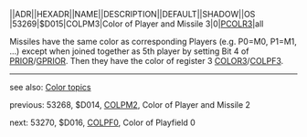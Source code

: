 ||ADR||HEXADR||NAME||DESCRIPTION||DEFAULT||SHADOW||OS  
|53269|$D015|COLPM3|Color of Player and Missile 3|0|[PCOLR3](../PCOLR3/index.md)|all  
  
Missiles have the same color as corresponding Players (e.g. P0=M0, P1=M1, ...) except when joined together as 5th player by setting Bit 4 of [PRIOR](../PRIOR/index.md)/[GPRIOR](../GPRIOR/index.md). Then they have the color of register 3 [COLOR3](../COLOR3/index.md)/[COLPF3](../COLPF3/index.md).  
  
---
see also: [Color topics](../Color_topics/index.md)  
  
previous: 53268, $D014, [COLPM2](../COLPM2/index.md), Color of Player and Missile 2  
  
next: 53270, $D016, [COLPF0](../COLPF0/index.md), Color of Playfield 0  
